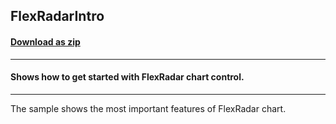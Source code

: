 ## FlexRadarIntro
#### [Download as zip](https://grapecity.github.io/DownGit/#/home?url=https://github.com/GrapeCity/ComponentOne-WinForms-Samples/tree/master/NetFramework\FlexChart\CS\FlexRadarIntro)
____
#### Shows how to get started with FlexRadar chart control.
____
The sample shows the most important features of FlexRadar chart. 
